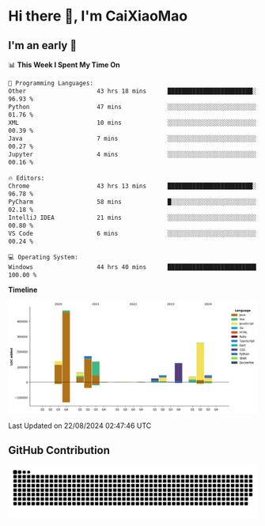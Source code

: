 # Hi there 👋, I'm CaiXiaoMao

## I'm an early 🐤
<!--START_SECTION:waka-->
📊 **This Week I Spent My Time On** 

```text
💬 Programming Languages: 
Other                    43 hrs 18 mins      ████████████████████████░   96.93 % 
Python                   47 mins             ░░░░░░░░░░░░░░░░░░░░░░░░░   01.76 % 
XML                      10 mins             ░░░░░░░░░░░░░░░░░░░░░░░░░   00.39 % 
Java                     7 mins              ░░░░░░░░░░░░░░░░░░░░░░░░░   00.27 % 
Jupyter                  4 mins              ░░░░░░░░░░░░░░░░░░░░░░░░░   00.16 % 

🔥 Editors: 
Chrome                   43 hrs 13 mins      ████████████████████████░   96.78 % 
PyCharm                  58 mins             █░░░░░░░░░░░░░░░░░░░░░░░░   02.18 % 
IntelliJ IDEA            21 mins             ░░░░░░░░░░░░░░░░░░░░░░░░░   00.80 % 
VS Code                  6 mins              ░░░░░░░░░░░░░░░░░░░░░░░░░   00.24 % 

💻 Operating System: 
Windows                  44 hrs 40 mins      █████████████████████████   100.00 % 
```

**Timeline**

![Lines of Code chart](https://raw.githubusercontent.com/caixiaomao/caixiaomao/main/assets/bar_graph.png)


 Last Updated on 22/08/2024 02:47:46 UTC
<!--END_SECTION:waka-->

## GitHub Contribution
<picture>
  <source media="(prefers-color-scheme: dark)" srcset="/dist/snake/github-contribution-grid-snake-dark.svg" />
  <source media="(prefers-color-scheme: light)" srcset="/dist/snake/github-contribution-grid-snake.svg" />
  <img alt="github contribution grid snake animation" src="/dist/snake/github-contribution-grid-snake.svg" />
</picture>
